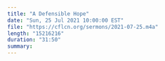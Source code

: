 ```yaml
---
title: "A Defensible Hope"
date: "Sun, 25 Jul 2021 10:00:00 EST"
file: "https://cflcn.org/sermons/2021-07-25.m4a"
length: "15216216"
duration: "31:50"
summary: 
---
```

